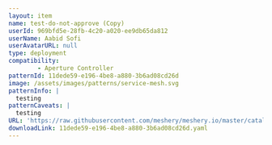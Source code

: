 ```yaml
---
layout: item
name: test-do-not-approve (Copy)
userId: 969bfd5e-28fb-4c20-a020-ee9db65da812
userName: Aabid Sofi
userAvatarURL: null
type: deployment
compatibility: 
        - Aperture Controller
patternId: 11dede59-e196-4be8-a880-3b6ad08cd26d
image: /assets/images/patterns/service-mesh.svg
patternInfo: |
  testing
patternCaveats: |
  testing
URL: 'https://raw.githubusercontent.com/meshery/meshery.io/master/catalog/11dede59-e196-4be8-a880-3b6ad08cd26d.yaml'
downloadLink: 11dede59-e196-4be8-a880-3b6ad08cd26d.yaml
---
```

